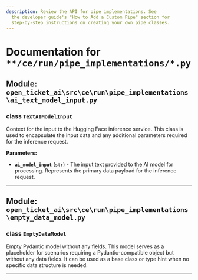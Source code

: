 ```yaml
---
description: Review the API for pipe implementations. See
  the developer guide's "How to Add a Custom Pipe" section for
  step-by-step instructions on creating your own pipe classes.
---
```

# Documentation for `**/ce/run/pipe_implementations/*.py`

## Module: `open_ticket_ai\src\ce\run\pipe_implementations\ai_text_model_input.py`


### <span style='text-info'>class</span> `TextAIModelInput`

Context for the input to the Hugging Face inference service.
This class is used to encapsulate the input data and any additional parameters
required for the inference request.

**Parameters:**

- **`ai_model_input`** (`str`) - The input text provided to the AI model for processing.
Represents the primary data payload for the inference request.


---

## Module: `open_ticket_ai\src\ce\run\pipe_implementations\empty_data_model.py`


### <span style='text-info'>class</span> `EmptyDataModel`

Empty Pydantic model without any fields.
This model serves as a placeholder for scenarios requiring a Pydantic-compatible
object but without any data fields. It can be used as a base class or type hint
when no specific data structure is needed.


---
